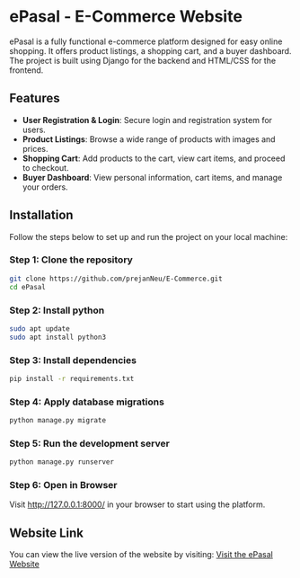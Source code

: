 # ePasal - E-Commerce Website

ePasal is a fully functional e-commerce platform designed for easy online shopping. It offers product listings, a shopping cart, and a buyer dashboard. The project is built using Django for the backend and HTML/CSS for the frontend.

## Features

- **User Registration & Login**: Secure login and registration system for users.
- **Product Listings**: Browse a wide range of products with images and prices.
- **Shopping Cart**: Add products to the cart, view cart items, and proceed to checkout.
- **Buyer Dashboard**: View personal information, cart items, and manage your orders.

## Installation

Follow the steps below to set up and run the project on your local machine:

### Step 1: Clone the repository
```bash
git clone https://github.com/prejanNeu/E-Commerce.git
cd ePasal
```

### Step 2: Install python

```bash
sudo apt update
sudo apt install python3
```

### Step 3: Install dependencies

```bash
pip install -r requirements.txt
```

### Step 4: Apply database migrations

```bash
python manage.py migrate
```


### Step 5: Run the development server
```bash
python manage.py runserver
```


### Step 6: Open in Browser
Visit http://127.0.0.1:8000/ in your browser to start using the platform.

## Website Link
You can view the live version of the website by visiting: [Visit the ePasal Website](http://prejjj.pythonanywhere.com)


